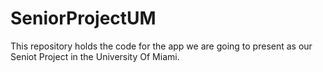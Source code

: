 # SeniorProjectUM
This repository holds the code for the app we are going to present as our Seniot Project in the University Of Miami. 
